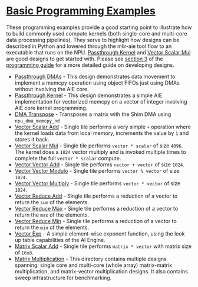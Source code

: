 <!---//===- README.md --------------------------*- Markdown -*-===//
//
// This file is licensed under the Apache License v2.0 with LLVM Exceptions.
// See https://llvm.org/LICENSE.txt for license information.
// SPDX-License-Identifier: Apache-2.0 WITH LLVM-exception
//
// Copyright (C) 2024, Advanced Micro Devices, Inc.
// 
//===----------------------------------------------------------------------===//-->

# <ins>Basic Programming Examples</ins>

These programming examples provide a good starting point to illustrate how to build commonly used compute kernels (both single-core and multi-core data processing pipelines). They serve to highlight how designs can be described in Python and lowered through the mlir-aie tool flow to an executable that runs on the NPU. [Passthrough Kernel](./passthrough_kernel) and [Vector Scalar Mul](./vector_scalar_mul) are good designs to get started with. Please see [section 3](../../programming_guide/section-3/) of the [programming guide](../../programming_guide/) for a more detailed guide on developing designs.

* [Passthrough DMAs](./passthrough_dmas) - This design demonstrates data movement to implement a memcpy operation using object FIFOs just using DMAs without involving the AIE core. 
* [Passthrough Kernel](./passthrough_kernel) - This design demonstrates a simple AIE implementation for vectorized memcpy on a vector of integer involving AIE core kernel programming.
* [DMA Transpose](./dma_transpose) - Transposes a matrix with the Shim DMA using `npu_dma_memcpy_nd` 
* [Vector Scalar Add](./vector_scalar_add) - Single tile performs a very simple `+` operation where the kernel loads data from local memory, increments the value by `1` and stores it back.
* [Vector Scalar Mul](./vector_scalar_mul) - Single tile performs `vector * scalar` of size `4096`. The kernel does a `1024` vector multiply and is invoked multiple times to complete the full `vector * scalar` compute.
* [Vector Vector Add](./vector_vector_add) - Single tile performs `vector + vector` of size `1024`.
* [Vector Vector Modulo](./vector_vector_modulo) - Single tile performs `vector % vector` of size `1024`.
* [Vector Vector Multiply](./vector_vector_mul) - Single tile performs `vector * vector` of size `1024`.
* [Vector Reduce Add](./vector_reduce_add) - Single tile performs a reduction of a vector to return the `sum` of the elements.
* [Vector Reduce Max](./vector_reduce_max) - Single tile performs a reduction of a vector to return the `max` of the elements.
* [Vector Reduce Min](./vector_reduce_min) - Single tile performs a reduction of a vector to return the `min` of the elements.
* [Vector Exp](./vector_exp) - A simple element-wise exponent function, using the look up table capabilities of the AI Engine.
* [Matrix Scalar Add](./matrix_scalar_add) - Single tile performs `matrix * vector` with matrix size of `16x8`.
* [Matrix Multiplication](./matrix_multiplication) - This directory contains multiple designs spanning: single core and multi-core (whole array) matrix-matrix multiplication, and matrix-vector multiplication designs. It also contains sweep infrastructure for benchmarking.
